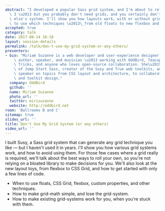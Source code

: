 ```yaml
---
abstract: "I developed a popular Sass grid system, and I'm about to release version\
  \ 3 \u2013 but you probably don't need grids, and you certainly don't need someone\
  \ else's system. I'll show you how layouts work, with or without grids, and when\
  \ to use which techniques \u2013\_from old floats to new flexbox and CSS Grid."
accepted: true
category: talk
date: 2017-08-14 16:10
layout: session-details
permalink: /talk/don-t-use-my-grid-system-or-any-others/
presenters:
- bio: "Miriam Suzanne is a web developer and user-experience designer,\_project-manager,\
    \ author, speaker, and musician \u2013 working with OddBird, Teacup Gorilla, CSS\
    \ Tricks, and anyone who loves open-source collaboration. She\u2019s a co-author\
    \ of Jump Start Sass, creator of the Susy and True web toolkits, and a regular\
    \ speaker on topics from CSS layout and architecture, to collaborative process\
    \ and toolkit design."
  company: OddBird
  github: ''
  name: Miriam Suzanne
  photo_url: ''
  twitter: mirisuzanne
  website: http://oddbird.net
room: 'Ballrooms B and C'
sitemap: true
slides_url: ''
title: Don't Use My Grid System (or any others)
video_url: ''
---
```


I built Susy, a Sass grid system that can generate any grid technique you like — but I haven't used it in years. I'll show you how various grid systems work, and how to avoid using them. For those few cases where a grid really is required, we'll talk about the best ways to roll your own, so you're not relying on a bloated library to make decisions for you. We'll also look at the new layout toys, from flexbox to CSS Grid, and how to get started with only a few lines of code.

- When to use floats, CSS Grid, flexbox, custom properties, and other techniques.
- How to make grid-math simple, and lose the grid-system.
- How to make existing grid-systems work for you, when you're stuck with them.
